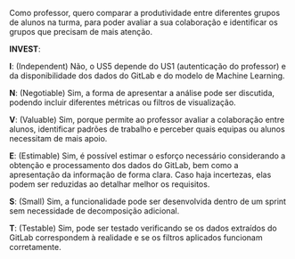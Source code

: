 Como professor, quero comparar a produtividade entre diferentes grupos de alunos na turma, para poder avaliar a sua colaboração e identificar os grupos que precisam de mais atenção.

**INVEST**:

**I**: (Independent) Não, o US5 depende do US1 (autenticação do professor) e da disponibilidade dos dados do GitLab e do modelo de Machine Learning.

**N**: (Negotiable) Sim, a forma de apresentar a análise pode ser discutida, podendo incluir diferentes métricas ou filtros de visualização.

**V**: (Valuable) Sim, porque permite ao professor avaliar a colaboração entre alunos, identificar padrões de trabalho e perceber quais equipas ou alunos necessitam de mais apoio.

**E**: (Estimable) Sim, é possível estimar o esforço necessário considerando a obtenção e processamento dos dados do GitLab, bem como a apresentação da informação de forma clara. Caso haja incertezas, elas podem ser reduzidas ao detalhar melhor os requisitos.

**S**: (Small) Sim, a funcionalidade pode ser desenvolvida dentro de um sprint sem necessidade de decomposição adicional.

**T**: (Testable) Sim, pode ser testado verificando se os dados extraídos do GitLab correspondem à realidade e se os filtros aplicados funcionam corretamente.
